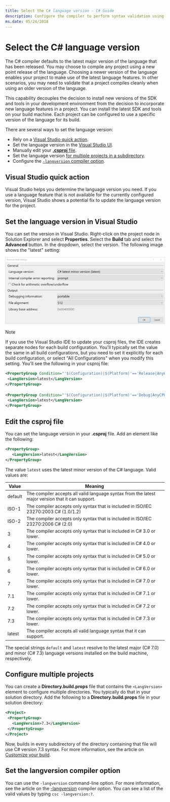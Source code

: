 ```yaml
---
title: Select the C# language version - C# Guide
description: Configure the compiler to perform syntax validation using a specific compiler version
ms.date: 05/24/2018
---
```


# Select the C# language version

The C# compiler defaults to the latest major version of the language that has been released. You may choose to compile any project using a new point release of the language. Choosing a newer version of the language enables your project to make use of the latest language features. In other scenarios, you may need to validate that a project compiles cleanly when using an older version of the language.

This capability decouples the decision to install new versions of the SDK and tools in your development environment from the decision to incorporate new language features in a project. You can install the latest SDK and tools on your build machine. Each project can be configured to use a specific version of the language for its build.

There are several ways to set the language version:

- Rely on a [Visual Studio quick action](#visual-studio-quick-action).
- Set the language version in the [Visual Studio UI](#set-the-language-version-in-visual-studio).
- Manually edit your [**.csproj** file](#edit-the-csproj-file).
- Set the language version [for multiple projects in a subdirectory](#configure-multiple-projects).
- Configure the [`-langversion` compiler option](#set-the-langversion-compiler-option).

## Visual Studio quick action

Visual Studio helps you determine the language version you need. If you use a language feature that is not available for the currently configured version, Visual Studio shows a potential fix to update the language version for the project.

## Set the language version in Visual Studio

You can set the version in Visual Studio. Right-click on the project node in Solution Explorer and select **Properties**. Select the **Build** tab and select the **Advanced** button. In the dropdown, select the version. The following image shows the "latest" setting:

![Screenshot of advanced build settings where you can specify the language version](./media/configure-language-version/advanced-build-settings.png)

> [!NOTE]
> If you use the Visual Studio IDE to update your csproj files, the IDE
> creates separate nodes for each build configuration. You'll typically
> set the value the same in all build configurations, but you need to
> set it explicitly for each build configuration, or select "All Configurations"
> when you modify this setting. You'll see the following in your csproj file:
>
>```xml
> <PropertyGroup Condition="'$(Configuration)|$(Platform)'=='Release|AnyCPU'">
>  <LangVersion>latest</LangVersion>
></PropertyGroup>
>
> <PropertyGroup Condition="'$(Configuration)|$(Platform)'=='Debug|AnyCPU'">
>  <LangVersion>latest</LangVersion>
> </PropertyGroup>
> ```
>

## Edit the csproj file

You can set the language version in your **.csproj** file. Add an element like the following:

```xml
<PropertyGroup>
   <LangVersion>latest</LangVersion>
</PropertyGroup>
```

The value `latest` uses the latest minor version of the C# language. Valid values are:

|Value|Meaning|
|------------|-------------|
|default|The compiler accepts all valid language syntax from the latest major version that it can support.|
|ISO-1|The compiler accepts only syntax that is included in ISO/IEC 23270:2003 C# (1.0/1.2) |
|ISO-2|The compiler accepts only syntax that is included in ISO/IEC 23270:2006 C# (2.0) |
|3|The compiler accepts only syntax that is included in C# 3.0 or lower.|
|4|The compiler accepts only syntax that is included in C# 4.0 or lower.|
|5|The compiler accepts only syntax that is included in C# 5.0 or lower.|
|6|The compiler accepts only syntax that is included in C# 6.0 or lower.|
|7|The compiler accepts only syntax that is included in C# 7.0 or lower.|
|7.1|The compiler accepts only syntax that is included in C# 7.1 or lower.|
|7.2|The compiler accepts only syntax that is included in C# 7.2 or lower.|
|7.3|The compiler accepts only syntax that is included in C# 7.3 or lower.|
|latest|The compiler accepts all valid language syntax that it can support.|

The special strings `default` and `latest` resolve to the latest major (C# 7.0)
and minor (C# 7.3) language versions installed on the build machine, respectively.

## Configure multiple projects

You can create a **Directory.build.props** file that contains the `<LangVersion>` element to configure multiple directories. You typically do that in your solution directory. Add the following to a **Directory.build.props** file in your solution directory:

```xml
<Project>
 <PropertyGroup>
   <LangVersion>7.3</LangVersion>
 </PropertyGroup>
</Project>
```

Now, builds in every subdirectory of the directory containing that file will use C# version 7.3 syntax. For more information, see the article on [Customize your build](/visualstudio/msbuild/customize-your-build).

## Set the langversion compiler option

You can use the `-langversion` command-line option. For more information, see the article on the [-langversion](../language-reference/compiler-options/langversion-compiler-option.md) compiler option. You can see a list of the valid values by typing  `csc -langversion:?`.
